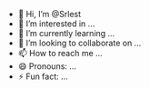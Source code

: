- 👋 Hi, I’m @Srlest
- 👀 I’m interested in ...
- 🌱 I’m currently learning ...
- 💞️ I’m looking to collaborate on ...
- 📫 How to reach me ...
- 😄 Pronouns: ...
- ⚡ Fun fact: ...

<!---
Srlest/Srlest is a ✨ special ✨ repository because its `README.md` (this file) appears on your GitHub profile.
You can click the Preview link to take a look at your changes.
--->
